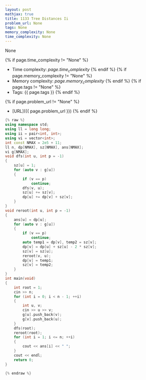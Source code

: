 ```yaml
---
layout: post
mathjax: true
title: 1133 Tree Distances Ii
problem_url: None
tags: None
memory_complexity: None
time_complexity: None
---
```


None


{% if page.time_complexity != "None" %}
- Time complexity: ${{ page.time_complexity }}$
{% endif %}
{% if page.memory_complexity != "None" %}
- Memory complexity: ${{ page.memory_complexity }}$
{% endif %}
{% if page.tags != "None" %}
- Tags: {{ page.tags }}
{% endif %}

{% if page.problem_url != "None" %}
- [URL]({{ page.problem_url }})
{% endif %}

```cpp
{% raw %}
using namespace std;
using ll = long long;
using ii = pair<int, int>;
using vi = vector<int>;
int const NMAX = 2e5 + 11;
ll n, dp[NMAX], sz[NMAX], ans[NMAX];
vi g[NMAX];
void dfs(int u, int p = -1)
{
    sz[u] = 1;
    for (auto v : g[u])
    {
        if (v == p)
            continue;
        dfs(v, u);
        sz[u] += sz[v];
        dp[u] += dp[v] + sz[v];
    }
}
void reroot(int u, int p = -1)
{
    ans[u] = dp[u];
    for (auto v : g[u])
    {
        if (v == p)
            continue;
        auto temp1 = dp[v], temp2 = sz[v];
        dp[v] = dp[u] + sz[u] - 2 * sz[v];
        sz[v] = sz[u];
        reroot(v, u);
        dp[v] = temp1;
        sz[v] = temp2;
    }
}
int main(void)
{
    int root = 1;
    cin >> n;
    for (int i = 0; i < n - 1; ++i)
    {
        int u, v;
        cin >> u >> v;
        g[u].push_back(v);
        g[v].push_back(u);
    }
    dfs(root);
    reroot(root);
    for (int i = 1; i <= n; ++i)
    {
        cout << ans[i] << " ";
    }
    cout << endl;
    return 0;
}

{% endraw %}
```